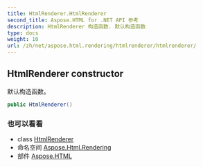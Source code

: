 ```yaml
---
title: HtmlRenderer.HtmlRenderer
second_title: Aspose.HTML for .NET API 参考
description: HtmlRenderer 构造函数. 默认构造函数
type: docs
weight: 10
url: /zh/net/aspose.html.rendering/htmlrenderer/htmlrenderer/
---
```

## HtmlRenderer constructor

默认构造函数。

```csharp
public HtmlRenderer()
```

### 也可以看看

* class [HtmlRenderer](../)
* 命名空间 [Aspose.Html.Rendering](../../htmlrenderer/)
* 部件 [Aspose.HTML](../../../)


